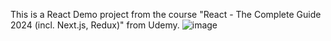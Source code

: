 This is a React Demo project from the course "React - The Complete Guide 2024 (incl. Next.js, Redux)" from Udemy.
![image](https://github.com/iewhff/ReactDemo/assets/99294331/c951912e-2145-4476-ab00-b9fe894be796)
